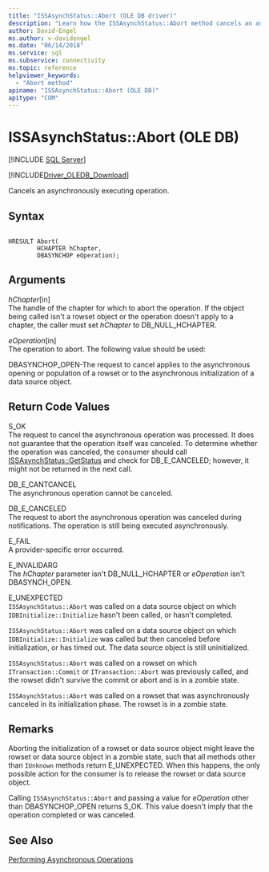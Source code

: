 ```yaml
---
title: "ISSAsynchStatus::Abort (OLE DB driver)"
description: "Learn how the ISSAsynchStatus::Abort method cancels an asynchronously executing operation in OLE DB Driver for SQL Server."
author: David-Engel
ms.author: v-davidengel
ms.date: "06/14/2018"
ms.service: sql
ms.subservice: connectivity
ms.topic: reference
helpviewer_keywords:
  - "Abort method"
apiname: "ISSAsynchStatus::Abort (OLE DB)"
apitype: "COM"
---
```

# ISSAsynchStatus::Abort (OLE DB)
[!INCLUDE [SQL Server](../../../includes/applies-to-version/sql-asdb-asdbmi-asa-pdw.md)]

[!INCLUDE[Driver_OLEDB_Download](../../../includes/driver_oledb_download.md)]

  Cancels an asynchronously executing operation.  
  
## Syntax  
  
```  
  
HRESULT Abort(  
        HCHAPTER hChapter,  
        DBASYNCHOP eOperation);  
```  
  
## Arguments  
 *hChapter*[in]  
 The handle of the chapter for which to abort the operation. If the object being called isn't a rowset object or the operation doesn't apply to a chapter, the caller must set *hChapter* to DB_NULL_HCHAPTER.  
  
 *eOperation*[in]  
 The operation to abort. The following value should be used:  
  
 DBASYNCHOP_OPEN-The request to cancel applies to the asynchronous opening or population of a rowset or to the asynchronous initialization of a data source object.  
  
## Return Code Values  
 S_OK  
 The request to cancel the asynchronous operation was processed. It does not guarantee that the operation itself was canceled. To determine whether the operation was canceled, the consumer should call [ISSAsynchStatus::GetStatus](../../oledb/ole-db-interfaces/issasynchstatus-getstatus-ole-db.md) and check for DB_E_CANCELED; however, it might not be returned in the next call.  
  
 DB_E_CANTCANCEL  
 The asynchronous operation cannot be canceled.  
  
 DB_E_CANCELED  
 The request to abort the asynchronous operation was canceled during notifications. The operation is still being executed asynchronously.  
  
 E_FAIL  
 A provider-specific error occurred.  
  
 E_INVALIDARG  
 The *hChapter* parameter isn't DB_NULL_HCHAPTER or *eOperation* isn't DBASYNCH_OPEN.  
  
 E_UNEXPECTED  
 `ISSAsynchStatus::Abort` was called on a data source object on which `IDBInitialize::Initialize` hasn't been called, or hasn't completed.  
  
 `ISSAsynchStatus::Abort` was called on a data source object on which `IDBInitialize::Initialize` was called but then canceled before initialization, or has timed out. The data source object is still uninitialized.  
  
 `ISSAsynchStatus::Abort` was called on a rowset on which `ITransaction::Commit` or `ITransaction::Abort` was previously called, and the rowset didn't survive the commit or abort and is in a zombie state.  
  
 `ISSAsynchStatus::Abort` was called on a rowset that was asynchronously canceled in its initialization phase. The rowset is in a zombie state.  
  
## Remarks  
 Aborting the initialization of a rowset or data source object might leave the rowset or data source object in a zombie state, such that all methods other than `IUnknown` methods return E_UNEXPECTED. When this happens, the only possible action for the consumer is to release the rowset or data source object.  
  
 Calling `ISSAsynchStatus::Abort` and passing a value for *eOperation* other than DBASYNCHOP_OPEN returns S_OK. This value doesn't imply that the operation completed or was canceled.  
  
## See Also  
 [Performing Asynchronous Operations](../../oledb/features/performing-asynchronous-operations.md)  
  
  

